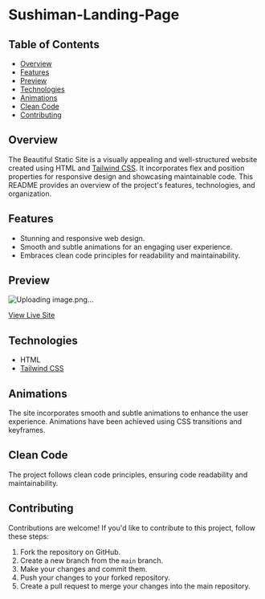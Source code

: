 # Sushiman-Landing-Page

## Table of Contents
- [Overview](#overview)
- [Features](#features)
- [Preview](#preview)
- [Technologies](#technologies)
- [Animations](#animations)
- [Clean Code](#clean-code)
- [Contributing](#contributing)

## Overview

The Beautiful Static Site is a visually appealing and well-structured website created using HTML and [Tailwind CSS](https://tailwindcss.com/). 
It incorporates flex and position properties for responsive design and showcasing maintainable code. This README provides an overview of the project's features, technologies, and organization.

## Features

- Stunning and responsive web design.
- Smooth and subtle animations for an engaging user experience.
- Embraces clean code principles for readability and maintainability.

## Preview

![Uploading image.png…]()


[View Live Site](https://sushiman-web-landing-page-tan.vercel.app/)

## Technologies

- HTML
- [Tailwind CSS](https://tailwindcss.com/)


## Animations

The site incorporates smooth and subtle animations to enhance the user experience. Animations have been achieved using CSS transitions and keyframes.

## Clean Code

The project follows clean code principles, ensuring code readability and maintainability.
## Contributing

Contributions are welcome! If you'd like to contribute to this project, follow these steps:

1. Fork the repository on GitHub.
2. Create a new branch from the `main` branch.
3. Make your changes and commit them.
4. Push your changes to your forked repository.
5. Create a pull request to merge your changes into the main repository.


